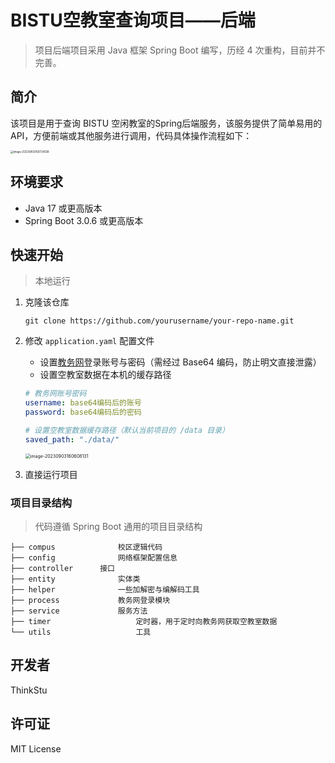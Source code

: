 # BISTU空教室查询项目——后端

> 项目后端项目采用 Java 框架 Spring Boot 编写，历经 4 次重构，目前并不完善。

## 简介

该项目是用于查询 BISTU 空闲教室的Spring后端服务，该服务提供了简单易用的API，方便前端或其他服务进行调用，代码具体操作流程如下：

<img src="https://oss.thinkstu.com/typora/202309031607060.png?x-oss-process=style/optimize" alt="image-20230903160734038" style="zoom:30%;" />

## 环境要求

- Java 17 或更高版本
- Spring Boot 3.0.6 或更高版本

## 快速开始

> 本地运行

1. 克隆该仓库

   ```shell
   git clone https://github.com/yourusername/your-repo-name.git
   ```
2. 修改 `application.yaml` 配置文件

   - 设置[教务网](https://jwxt.bistu.edu.cn/jwapp/sys/emaphome/portal/index.do)登录账号与密码（需经过 Base64 编码，防止明文直接泄露）
   - 设置空教室数据在本机的缓存路径

   ```yaml
   # 教务网账号密码
   username: base64编码后的账号
   password: base64编码后的密码
   
   # 设置空教室数据缓存路径（默认当前项目的 /data 目录）
   saved_path: "./data/"
   ```

   <img src="https://oss.thinkstu.com/typora/202309031606222.png?x-oss-process=style/optimize" alt="image-20230903160608131" style="zoom:50%;" />

3. 直接运行项目

### 项目目录结构

> 代码遵循 Spring Boot 通用的项目目录结构

```shell
├── compus				校区逻辑代码
├── config				网络框架配置信息
├── controller		接口
├── entity				实体类
├── helper				一些加解密与编解码工具
├── process				教务网登录模块
├── service				服务方法
├── timer					定时器，用于定时向教务网获取空教室数据
└── utils					工具
```

## 开发者

ThinkStu

## 许可证

MIT License

























